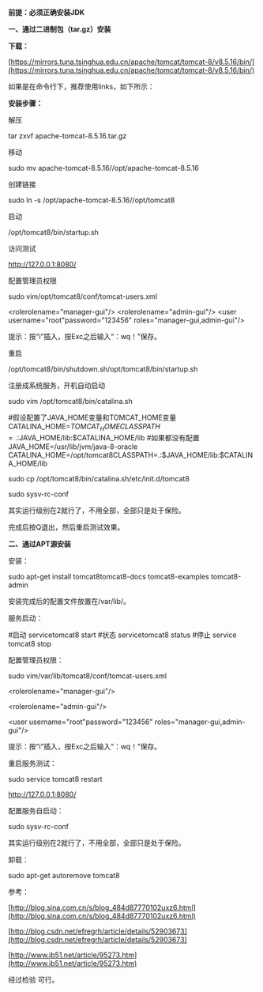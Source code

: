**前提：必须正确安装JDK**

**一、通过二进制包（tar.gz）安装**

**下载：**

[https://mirrors.tuna.tsinghua.edu.cn/apache/tomcat/tomcat-8/v8.5.16/bin/](https://mirrors.tuna.tsinghua.edu.cn/apache/tomcat/tomcat-8/v8.5.16/bin/)

如果是在命令行下，推荐使用links，如下所示：

**安装步骤：**

解压

tar zxvf apache-tomcat-8.5.16.tar.gz

移动

sudo mv apache-tomcat-8.5.16//opt/apache-tomcat-8.5.16

创建链接

sudo ln -s /opt/apache-tomcat-8.5.16//opt/tomcat8

启动

/opt/tomcat8/bin/startup.sh

访问测试

http://127.0.0.1:8080/

配置管理员权限

sudo vim/opt/tomcat8/conf/tomcat-users.xml

<rolerolename="manager-gui"/> <rolerolename="admin-gui"/> <user username="root"password="123456" roles="manager-gui,admin-gui"/>

提示：按“i”插入，按Exc之后输入“：wq！”保存。

重启

/opt/tomcat8/bin/shutdown.sh/opt/tomcat8/bin/startup.sh

注册成系统服务，开机自动启动

sudo vim /opt/tomcat8/bin/catalina.sh

\#假设配置了JAVA_HOME变量和TOMCAT_HOME变量CATALINA_HOME=$TOMCAT_HOME CLASSPATH=.:$JAVA_HOME/lib:$CATALINA_HOME/lib #如果都没有配置 JAVA_HOME=/usr/lib/jvm/java-8-oracle CATALINA_HOME=/opt/tomcat8CLASSPATH=.:$JAVA_HOME/lib:$CATALINA_HOME/lib

sudo cp /opt/tomcat8/bin/catalina.sh/etc/init.d/tomcat8

sudo sysv-rc-conf

其实运行级别在2就行了，不用全部，全部只是处于保险。

完成后按Q退出，然后重启测试效果。

**二、通过****APT****源安装**

安装：

sudo apt-get install tomcat8tomcat8-docs tomcat8-examples tomcat8-admin

安装完成后的配置文件放置在/var/lib/。

服务启动：

\#启动 servicetomcat8 start #状态 servicetomcat8 status #停止 service tomcat8 stop

配置管理员权限：

sudo vim/var/lib/tomcat8/conf/tomcat-users.xml

<rolerolename="manager-gui"/> 

<rolerolename="admin-gui"/> 

<user username="root"password="123456" roles="manager-gui,admin-gui"/>

提示：按“i”插入，按Exc之后输入“：wq！”保存。

重启服务测试：

sudo service tomcat8 restart

http://127.0.0.1:8080/

配置服务自启动：

sudo sysv-rc-conf

其实运行级别在2就行了，不用全部，全部只是处于保险。

卸载：

sudo apt-get autoremove tomcat8

 

参考：

[http://blog.sina.com.cn/s/blog_484d87770102uxz6.html](http://blog.sina.com.cn/s/blog_484d87770102uxz6.html)

[http://blog.csdn.net/efregrh/article/details/52903673](http://blog.csdn.net/efregrh/article/details/52903673)

[http://www.jb51.net/article/95273.htm](http://www.jb51.net/article/95273.htm)

经过检验 可行。

 